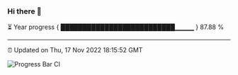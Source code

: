 ### Hi there 👋

⏳ Year progress { ██████████████████████████▁▁▁▁ } 87.88 %

---

⏰ Updated on Thu, 17 Nov 2022 18:15:52 GMT

![Progress Bar CI](https://github.com/liununu/liununu/workflows/Progress%20Bar%20CI/badge.svg)
